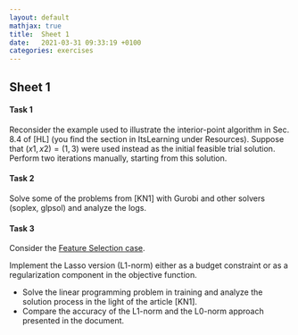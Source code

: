 ```yaml
---
layout: default
mathjax: true
title:  Sheet 1
date:   2021-03-31 09:33:19 +0100
categories: exercises 
---
```




## Sheet 1





#### Task 1

Reconsider the example used to illustrate the interior-point algorithm
in Sec. 8.4 of [HL] (you find the section in ItsLearning under
Resources). Suppose that $(x1, x2) = (1, 3)$ were used instead as the
initial feasible trial solution. Perform two iterations manually,
starting from this solution.


#### Task 2

Solve some of the problems from [KN1] with Gurobi and other solvers
(soplex, glpsol) and analyze the logs.


#### Task 3

<!--
A person infected with Coronavirus is located at one node $p$ in a
network $G$ of social contacts and persons at risk who should avoid
being infected are located at nodes denoted by the set $S\subseteq
V\setminus{p}$. Let $u_{ij}$ be the effort required to avoid that
persons $i$ and $j$ from the network meet physically. The problem is
to determine the minimal effort required to block the physical contact
between persons in the network such that the infection does not reach
the persons at risk. How can you solve this problem in polynomial
time?
-->

Consider the [Feature Selection
case](https://colab.research.google.com/github/Gurobi/modeling-examples/blob/master/linear_regression/l0_regression.ipynb).

Implement the Lasso version (L1-norm) either as a budget constraint or as a regularization component in the objective function. 

- Solve the linear programming problem in training and analyze the solution process in the light of the article [KN1]. 
- Compare the accuracy of the L1-norm and the L0-norm approach presented in the document.
